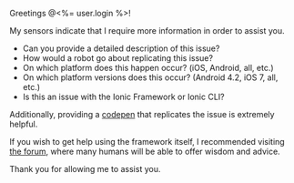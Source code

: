 Greetings @<%= user.login %>!

My sensors indicate that I require more information in order to assist you.

- Can you provide a detailed description of this issue?
- How would a robot go about replicating this issue?
- On which platform does this happen occur? (iOS, Android, all, etc.)
- On which platform versions does this occur? (Android 4.2, iOS 7, all, etc.)
- Is this an issue with the Ionic Framework or Ionic CLI?

Additionally, providing a [codepen](http://codepen.io/ionic/public-list/) that replicates the issue is extremely helpful.

If you wish to get help using the framework itself, I recommended visiting [the forum](http://forum.ionicframework.com), where many humans will be able to offer wisdom and advice.

Thank you for allowing me to assist you.

